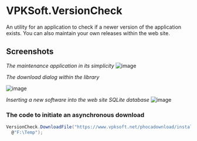 # VPKSoft.VersionCheck
An utility for an application to check if a newer version of the application exists. You can also maintain your own releases within the web site.

## Screenshots

_The maintenance application in its simplicity_
![image](https://user-images.githubusercontent.com/40712699/60735025-7f1d2400-9f5a-11e9-8444-efacb37e9769.png)

_The download dialog within the library_

![image](https://user-images.githubusercontent.com/40712699/60735252-416ccb00-9f5b-11e9-98af-18e553c647a1.png)

_Inserting a new software into the web site SQLite database_
![image](https://user-images.githubusercontent.com/40712699/60741094-e514a600-9f70-11e9-8dfd-eb8157d811a6.png)

### The code to initiate an asynchronous download
```cs
VersionCheck.DownloadFile("https://www.vpksoft.net/phocadownload/installers/setup_vampsharp_1_0_0_4.exe",
  @"F:\Temp");
```
